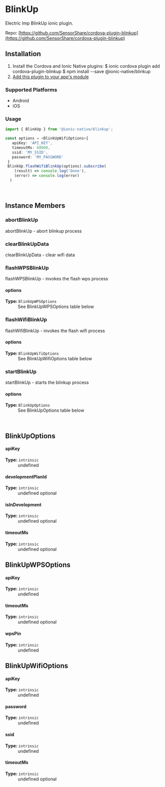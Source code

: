 # BlinkUp 


Electric Imp BlinkUp ionic plugin.


Repo: [https://github.com/SensorShare/cordova-plugin-blinkup](https://github.com/SensorShare/cordova-plugin-blinkup)



## Installation 

<ol>
<li>Install the Cordova and Ionic Native plugins:
<code-block language="shell">$ ionic cordova plugin add cordova-plugin-blinkup
$ npm install --save @ionic-native/blinkup
</code-block>
</li>
<li><a href="/docs/native/#Add_Plugins_to_Your_App_Module">Add this plugin to your app's module</a></li>
</ol>



### Supported Platforms

* Android
* iOS




### Usage


```typescript
import { BlinkUp } from '@ionic-native/blinkup';

const options = <BlinkUpWifiOptions>{
   apiKey: 'API_KEY',
   timeoutMs: 60000,
   ssid: 'MY_SSID',
   password: 'MY_PASSWORD'
 }
 BlinkUp.flashWifiBlinkUp(options).subscribe(
    (result) => console.log('Done'),
    (error) => console.log(error)
  )
```




<p><br></p>

## Instance Members

### abortBlinkUp

abortBlinkUp - abort blinkup process

### clearBlinkUpData

clearBlinkUpData - clear wifi data

### flashWPSBlinkUp

flashWPSBlinkUp - invokes the flash wps process

<dl>
<dt><h4>options</h4><strong>Type: </strong><code>BlinkUpWPSOptions</code></dt>
<dd>See BlinkUpWPSOptions table below</dd>
</dl>

### flashWifiBlinkUp

flashWifiBlinkUp - invokes the flash wifi process

<dl>
<dt><h4>options</h4><strong>Type: </strong><code>BlinkUpWifiOptions</code></dt>
<dd>See BlinkUpWifiOptions table below</dd>
</dl>

### startBlinkUp

startBlinkUp - starts the blinkup process

<dl>
<dt><h4>options</h4><strong>Type: </strong><code>BlinkUpOptions</code></dt>
<dd>See BlinkUpOptions table below</dd>
</dl>

<p><br></p>

## BlinkUpOptions

<dl>
<dt><h4>apiKey</h4><strong>Type: </strong><code>intrinsic</code></dt>
<dd>undefined</dd><dt><h4>developmentPlanId</h4><strong>Type: </strong><code>intrinsic</code></dt>
<dd>undefined <span class="tag">optional</span></dd><dt><h4>isInDevelopment</h4><strong>Type: </strong><code>intrinsic</code></dt>
<dd>undefined <span class="tag">optional</span></dd><dt><h4>timeoutMs</h4><strong>Type: </strong><code>intrinsic</code></dt>
<dd>undefined <span class="tag">optional</span></dd>
</dl>

## BlinkUpWPSOptions

<dl>
<dt><h4>apiKey</h4><strong>Type: </strong><code>intrinsic</code></dt>
<dd>undefined</dd><dt><h4>timeoutMs</h4><strong>Type: </strong><code>intrinsic</code></dt>
<dd>undefined <span class="tag">optional</span></dd><dt><h4>wpsPin</h4><strong>Type: </strong><code>intrinsic</code></dt>
<dd>undefined</dd>
</dl>

## BlinkUpWifiOptions

<dl>
<dt><h4>apiKey</h4><strong>Type: </strong><code>intrinsic</code></dt>
<dd>undefined</dd><dt><h4>password</h4><strong>Type: </strong><code>intrinsic</code></dt>
<dd>undefined</dd><dt><h4>ssid</h4><strong>Type: </strong><code>intrinsic</code></dt>
<dd>undefined</dd><dt><h4>timeoutMs</h4><strong>Type: </strong><code>intrinsic</code></dt>
<dd>undefined <span class="tag">optional</span></dd>
</dl>


